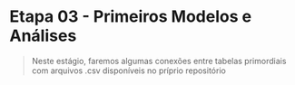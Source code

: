 # Etapa 03 - Primeiros Modelos e Análises
> Neste estágio, faremos algumas conexões entre tabelas primordiais com arquivos .csv disponíveis no príprio repositório

